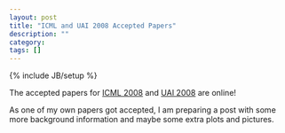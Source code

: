 ```yaml
---
layout: post
title: "ICML and UAI 2008 Accepted Papers"
description: ""
category:
tags: []
---
```

{% include JB/setup %}

The accepted papers for [ICML 2008](http://icml2008.cs.helsinki.fi/accepted_papers.shtml) and [UAI 2008](http://uai2008.cs.helsinki.fi/programme.shtml) are online!

As one of my own papers got accepted, I am preparing a post with some more background information and maybe some extra plots and pictures.
